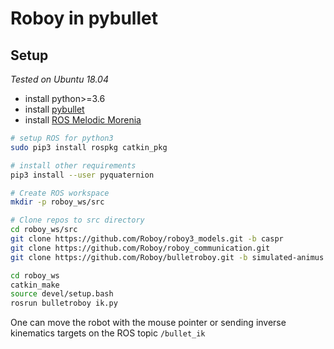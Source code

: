 # Roboy in pybullet

## Setup 
*Tested on Ubuntu 18.04*
- install python>=3.6
- install [pybullet](https://github.com/bulletphysics/bullet3/blob/master/README.md#pybullet)
- install [ROS Melodic Morenia](http://wiki.ros.org/melodic/Installation/Ubuntu)

```bash
# setup ROS for python3
sudo pip3 install rospkg catkin_pkg

# install other requirements
pip3 install --user pyquaternion

# Create ROS workspace
mkdir -p roboy_ws/src

# Clone repos to src directory
cd roboy_ws/src
git clone https://github.com/Roboy/roboy3_models.git -b caspr
git clone https://github.com/Roboy/roboy_communication.git
git clone https://github.com/Roboy/bulletroboy.git -b simulated-animus

cd roboy_ws
catkin_make
source devel/setup.bash
rosrun bulletroboy ik.py
```
One can move the robot with the mouse pointer or sending inverse kinematics targets on the ROS topic `/bullet_ik`

